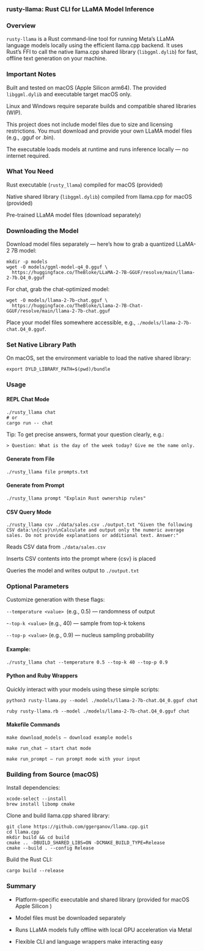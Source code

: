 ### rusty-llama: Rust CLI for LLaMA Model Inference

### Overview
`rusty-llama` is a Rust command-line tool for running Meta’s LLaMA language models locally using the efficient llama.cpp backend. It uses Rust’s FFI to call the native llama.cpp shared library (`libggml.dylib`) for fast, offline text generation on your machine.

### Important Notes
Built and tested on macOS (Apple Silicon arm64). The provided `libggml.dylib` and executable target macOS only.

Linux and Windows require separate builds and compatible shared libraries (WIP).

This project does not include model files due to size and licensing restrictions. You must download and provide your own LLaMA model files (e.g., .gguf or .bin).

The executable loads models at runtime and runs inference locally — no internet required.

### What You Need
Rust executable (`rusty_llama`) compiled for macOS (provided)

Native shared library (`libggml.dylib`) compiled from llama.cpp for macOS (provided)

Pre-trained LLaMA model files (download separately)

### Downloading the Model
Download model files separately — here’s how to grab a quantized LLaMA-2 7B model:

```shell
mkdir -p models
wget -O models/ggml-model-q4_0.gguf \
  https://huggingface.co/TheBloke/LLaMA-2-7B-GGUF/resolve/main/llama-2-7b.Q4_0.gguf
```

For chat, grab the chat-optimized model:

```shell
wget -O models/llama-2-7b-chat.gguf \
  https://huggingface.co/TheBloke/Llama-2-7B-Chat-GGUF/resolve/main/llama-2-7b-chat.gguf
```

Place your model files somewhere accessible, e.g., `./models/llama-2-7b-chat.Q4_0.gguf`.

### Set Native Library Path
On macOS, set the environment variable to load the native shared library:

```shell
export DYLD_LIBRARY_PATH=$(pwd)/bundle
```

### Usage
#### REPL Chat Mode

```shell
./rusty_llama chat
# or
cargo run -- chat
```

Tip: To get precise answers, format your question clearly, e.g.:
```shell
> Question: What is the day of the week today? Give me the name only.
```

#### Generate from File
```shell
./rusty_llama file prompts.txt
```

#### Generate from Prompt
```shell
./rusty_llama prompt "Explain Rust ownership rules"
```

#### CSV Query Mode
```shell
./rusty_llama csv ./data/sales.csv ./output.txt "Given the following CSV data:\n{csv}\n\nCalculate and output only the numeric average sales. Do not provide explanations or additional text. Answer:"
```
Reads CSV data from `./data/sales.csv`

Inserts CSV contents into the prompt where {csv} is placed

Queries the model and writes output to `./output.txt`

### Optional Parameters
Customize generation with these flags:

`--temperature <value> `(e.g., 0.5) — randomness of output

-`-top-k <value>` (e.g., 40) — sample from top-k tokens

`--top-p <value>` (e.g., 0.9) — nucleus sampling probability

#### Example:

```shell
./rusty_llama chat --temperature 0.5 --top-k 40 --top-p 0.9
```

#### Python and Ruby Wrappers

Quickly interact with your models using these simple scripts:

```shell
python3 rusty-llama.py --model ./models/llama-2-7b-chat.Q4_0.gguf chat
```

```shell
ruby rusty-llama.rb --model ./models/llama-2-7b-chat.Q4_0.gguf chat
```

#### Makefile Commands
```shell
make download_models — download example models

make run_chat — start chat mode

make run_prompt — run prompt mode with your input
```

### Building from Source (macOS)

Install dependencies:

```shell
xcode-select --install
brew install libomp cmake
```

Clone and build llama.cpp shared library:

```shell
git clone https://github.com/ggerganov/llama.cpp.git
cd llama.cpp
mkdir build && cd build
cmake .. -DBUILD_SHARED_LIBS=ON -DCMAKE_BUILD_TYPE=Release
cmake --build . --config Release
```

Build the Rust CLI:

```shell
cargo build --release
```

### Summary

- Platform-specific executable and shared library (provided for macOS Apple Silicon )

- Model files must be downloaded separately

- Runs LLaMA models fully offline with local GPU acceleration via Metal

- Flexible CLI and language wrappers make interacting easy

